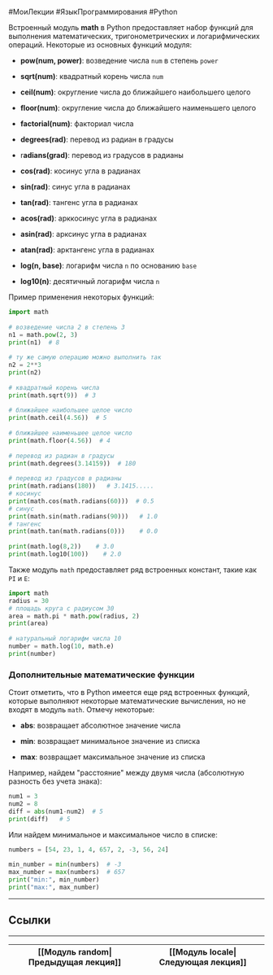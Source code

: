 #МоиЛекции #ЯзыкПрограммирования #Python 

Встроенный модуль **math** в Python предоставляет набор функций для выполнения математических, тригонометрических и логарифмических операций. Некоторые из основных функций модуля:

- **pow(num, power)**: возведение числа `num` в степень `power`

- **sqrt(num)**: квадратный корень числа `num`

- **ceil(num)**: округление числа до ближайшего наибольшего целого

- **floor(num)**: округление числа до ближайшего наименьшего целого

- **factorial(num)**: факториал числа

- **degrees(rad)**: перевод из радиан в градусы

- r**adians(grad)**: перевод из градусов в радианы

- **cos(rad)**: косинус угла в радианах

- **sin(rad)**: синус угла в радианах

- **tan(rad)**: тангенс угла в радианах

- **acos(rad)**: арккосинус угла в радианах

- **asin(rad)**: арксинус угла в радианах

- **atan(rad)**: арктангенс угла в радианах

- **log(n, base)**: логарифм числа `n` по основанию `base`

- **log10(n)**: десятичный логарифм числа `n`

Пример применения некоторых функций:

```python
import math
 
# возведение числа 2 в степень 3
n1 = math.pow(2, 3)
print(n1)  # 8
 
# ту же самую операцию можно выполнить так
n2 = 2**3
print(n2)
 
# квадратный корень числа
print(math.sqrt(9))  # 3
 
# ближайшее наибольшее целое число
print(math.ceil(4.56))  # 5
 
# ближайшее наименьшее целое число
print(math.floor(4.56))  # 4
 
# перевод из радиан в градусы
print(math.degrees(3.14159))  # 180
 
# перевод из градусов в радианы
print(math.radians(180))   # 3.1415.....
# косинус
print(math.cos(math.radians(60)))  # 0.5
# cинус
print(math.sin(math.radians(90)))   # 1.0
# тангенс
print(math.tan(math.radians(0)))    # 0.0
 
print(math.log(8,2))    # 3.0
print(math.log10(100))    # 2.0
```

Также модуль `math` предоставляет ряд встроенных констант, такие как `PI` и `E`:

```python
import math
radius = 30
# площадь круга с радиусом 30
area = math.pi * math.pow(radius, 2)
print(area)
 
# натуральный логарифм числа 10
number = math.log(10, math.e)
print(number)
```

### Дополнительные математические функции

Стоит отметить, что в Python имеется еще ряд встроенных функций, которые выполняют некоторые математические вычисления, но не входят в модуль `math`. Отмечу некоторые:

- **abs**: возвращает абсолютное значение числа

- **min**: возвращает минимальное значение из списка

- **max**: возвращает максимальное значение из списка

Например, найдем "расстояние" между двумя числа (абсолютную разность без учета знака):

```python
num1 = 3
num2 = 8
diff = abs(num1-num2)  # 5
print(diff)   # 5
```

Или найдем минимальное и максимальное число в списке:

```python
numbers = [54, 23, 1, 4, 657, 2, -3, 56, 24]
 
min_number = min(numbers)  # -3
max_number = max(numbers)  # 657
print("min:", min_number) 
print("max:", max_number) 
```

---
## Ссылки



---

| [[Модуль random\|Предыдущая лекция]] | [[Модуль locale\|Следующая лекция]] |
| ------------------------------------ | ----------------------------------- |
